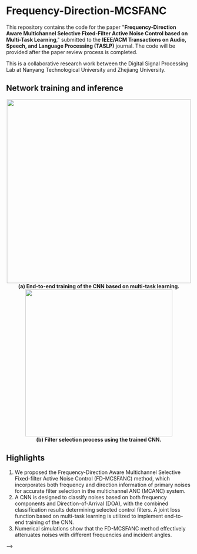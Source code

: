 # Frequency-Direction-MCSFANC

This repository contains the code for the paper "**Frequency-Direction Aware Multichannel Selective Fixed-Filter Active Noise Control based on Multi-Task Learning**," submitted to the **IEEE/ACM Transactions on Audio, Speech, and Language Processing (TASLP)** journal. The code will be provided after the paper review process is completed.

This is a collaborative research work between the Digital Signal Processing Lab at Nanyang Technological University and Zhejiang University.

<!--

## Framework
<p align="center">
  <img src="https://github.com/user-attachments/assets/6e2b5661-e3b8-4cfe-b25e-b784be1dffe4" width="500"><br>
  The framework of the proposed Frequency-Direction Aware Multichannel SFANC (FD-MCSFANC) method
</p>

<br> <!-- 添加空行 -->

## Network training and inference
<div align="center">
  <div style="display: inline-block;">
    <img src="https://github.com/user-attachments/assets/3f68a5bd-1b91-4e52-b23d-baad618df229" width="500">
    <br>
    <span style="font-weight: bold;">(a) End-to-end training of the CNN based on multi-task learning.</span>
  </div>
  <div style="display: inline-block;">
    <img src="https://github.com/user-attachments/assets/a624c860-9048-4c30-a1f2-f897ec3927d0" width="400">
    <br>
    <span style="font-weight: bold;">(b) Filter selection process using the trained CNN.</span>
  </div>
</div>

## Highlights
1. We proposed the Frequency-Direction Aware Multichannel Selective Fixed-filter Active Noise Control (FD-MCSFANC) method, which incorporates both frequency and direction information of primary noises for accurate filter selection in the multichannel ANC (MCANC) system.
2. A CNN is designed to classify noises based on both frequency components and Direction-of-Arrival (DOA), with the combined classification results determining selected control filters. A joint loss function based on multi-task learning is utilized to implement end-to-end training of the CNN.
3. Numerical simulations show that the FD-MCSFANC method effectively attenuates noises with different frequencies and incident angles.

-->

